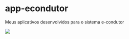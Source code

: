 # app-econdutor

Meus aplicativos desenvolvidos para o sistema e-condutor

<div>
<a href="https://play.google.com/store/apps/details?id=br.com.anova.appecondutorionic" target="_blank" ><img src= "https://play-lh.googleusercontent.com/DVc8ROxEAFKItevzyHdCi45Qu7vJoOm_LyOGrPGL_T5nj52YwMYyTpALBoEf-EUvwGc=w1536-h722-rw"  target="_blank" ></a>

</div>
